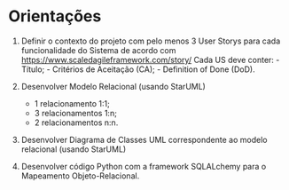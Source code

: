 # Orientações



1. Definir o contexto do projeto com pelo menos 3 User Storys para cada funcionalidade do Sistema de acordo com https://www.scaledagileframework.com/story/
    Cada US deve conter:
        - Título;
        - Critérios de Aceitação (CA);
        - Definition of Done (DoD).

2. Desenvolver Modelo Relacional (usando StarUML)
    - 1 relacionamento 1:1;
    - 3 relacionamentos 1:n;
    - 2 relacionamentos n:n.

3. Desenvolver Diagrama de Classes UML correspondente ao modelo relacional (usando StarUML)

4. Desenvolver código Python com a framework SQLALchemy para o Mapeamento Objeto-Relacional.

